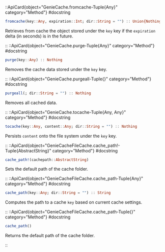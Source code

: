 

::ApiCard{object="GenieCache.fromcache-Tuple{Any}" category="Method"}
#docstring


```julia
fromcache(key::Any, expiration::Int; dir::String = "") :: Union{Nothing,Any}
```

Retrieves from cache the object stored under the `key` key if the `expiration` delta (in seconds) is in the future.

::
::ApiCard{object="GenieCache.purge-Tuple{Any}" category="Method"}
#docstring


```julia
purge(key::Any) :: Nothing
```

Removes the cache data stored under the `key` key.

::
::ApiCard{object="GenieCache.purgeall-Tuple{}" category="Method"}
#docstring


```julia
purgeall(; dir::String = "") :: Nothing
```

Removes all cached data.

::
::ApiCard{object="GenieCache.tocache-Tuple{Any, Any}" category="Method"}
#docstring


```julia
tocache(key::Any, content::Any; dir::String = "") :: Nothing
```

Persists `content` onto the file system under the `key` key.

::
::ApiCard{object="GenieCacheFileCache.cache_path!-Tuple{AbstractString}" category="Method"}
#docstring


```julia
cache_path!(cachepath::AbstractString)
```

Sets the default path of the cache folder.

::
::ApiCard{object="GenieCacheFileCache.cache_path-Tuple{Any}" category="Method"}
#docstring


```julia
cache_path(key::Any; dir::String = "") :: String
```

Computes the path to a cache `key` based on current cache settings.

::
::ApiCard{object="GenieCacheFileCache.cache_path-Tuple{}" category="Method"}
#docstring


```julia
cache_path()
```

Returns the default path of the cache folder.

::
